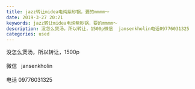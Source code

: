 ```yaml
---
title: jazz转让midea电炖紫砂锅，要的mmmm～
date: 2019-3-27 20:21
keywords: jazz转让midea电炖紫砂锅，要的mmmm～
description: 没怎么煲汤，所以转让，1500p微信  jansenkholin电话09776031325
categories: used
---
```

<td class="t_f" id="postmessage_3323663">

没怎么煲汤，所以转让，1500p<br/>
<br/>
微信   jansenkholin<br/>
<br/>
电话 09776031325<br/>
<br/>
<br/>
<br/>
<img alt="" border="0" class="zoom" data-cf-modified-3499ad7edb5c26119580aefc-="" file="http://www.flw.ph/data/appbyme/upload/image/201903/27/glVsp0L5CZy9.jpg" id="aimg_T4c8Z" lazyloadthumb="1" onclick="" onmouseover="" src="http://www.flw.ph/data/appbyme/upload/image/201903/27/glVsp0L5CZy9.jpg"/><br/>
</td>
